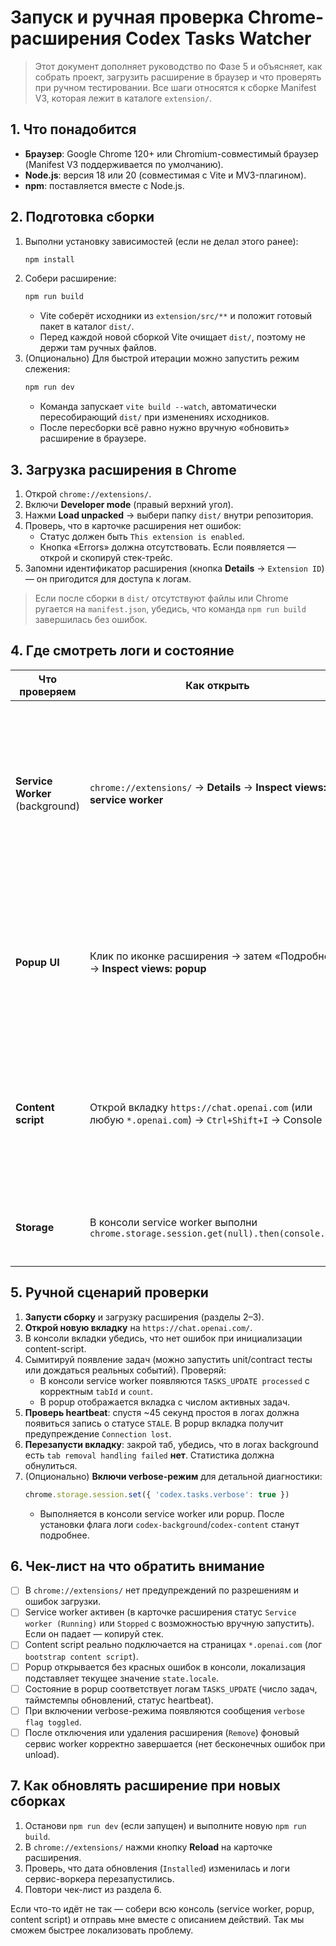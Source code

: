 # Запуск и ручная проверка Chrome-расширения Codex Tasks Watcher

> Этот документ дополняет руководство по Фазе 5 и объясняет, как собрать проект, загрузить расширение в браузер и что проверять при ручном тестировании. Все шаги относятся к сборке Manifest V3, которая лежит в каталоге `extension/`.

## 1. Что понадобится

- **Браузер**: Google Chrome 120+ или Chromium-совместимый браузер (Manifest V3 поддерживается по умолчанию).
- **Node.js**: версия 18 или 20 (совместимая с Vite и MV3-плагином).
- **npm**: поставляется вместе с Node.js.

## 2. Подготовка сборки

1. Выполни установку зависимостей (если не делал этого ранее):
   ```bash
   npm install
   ```
2. Собери расширение:
   ```bash
   npm run build
   ```
   - Vite соберёт исходники из `extension/src/**` и положит готовый пакет в каталог `dist/`.
   - Перед каждой новой сборкой Vite очищает `dist/`, поэтому не держи там ручных файлов.
3. (Опционально) Для быстрой итерации можно запустить режим слежения:
   ```bash
   npm run dev
   ```
   - Команда запускает `vite build --watch`, автоматически пересобирающий `dist/` при изменениях исходников.
   - После пересборки всё равно нужно вручную «обновить» расширение в браузере.

## 3. Загрузка расширения в Chrome

1. Открой `chrome://extensions/`.
2. Включи **Developer mode** (правый верхний угол).
3. Нажми **Load unpacked** → выбери папку `dist/` внутри репозитория.
4. Проверь, что в карточке расширения нет ошибок:
   - Статус должен быть `This extension is enabled`.
   - Кнопка «Errors» должна отсутствовать. Если появляется — открой и скопируй стек-трейс.
5. Запомни идентификатор расширения (кнопка **Details** → `Extension ID`) — он пригодится для доступа к логам.

> Если после сборки в `dist/` отсутствуют файлы или Chrome ругается на `manifest.json`, убедись, что команда `npm run build` завершилась без ошибок.

## 4. Где смотреть логи и состояние

| Что проверяем | Как открыть | На что смотреть |
|---------------|-------------|-----------------|
| **Service Worker** (background) | `chrome://extensions/` → **Details** → **Inspect views: service worker** | Консоль должна показывать логи с префиксом `codex-background`. При загрузке появятся сообщения `bootstrap content script`, `TASKS_UPDATE processed`, переключения verbose-режима. Ошибок `Uncaught` быть не должно. |
| **Popup UI** | Клик по иконке расширения → затем «Подробнее» → **Inspect views: popup** | Во вкладке Elements/Console проверь, что DOM отрисован, нет ошибок `Failed to load popup state`. Таблица задач должна соответствовать состоянию из background. |
| **Content script** | Открой вкладку `https://chat.openai.com` (или любую `*.openai.com`) → `Ctrl+Shift+I` → Console | Логи с префиксом `codex-content`. При первом запуске должен появиться `bootstrap content script`. Ошибки о недоступных API означают проблемы с разрешениями. |
| **Storage** | В консоли service worker выполни `chrome.storage.session.get(null).then(console.log)` | Убедись, что ключ `codex.tasks.state` появляется после первых событий. |

## 5. Ручной сценарий проверки

1. **Запусти сборку** и загрузку расширения (разделы 2–3).
2. **Открой новую вкладку** на `https://chat.openai.com/`.
3. В консоли вкладки убедись, что нет ошибок при инициализации content-script.
4. Сымитируй появление задач (можно запустить unit/contract тесты или дождаться реальных событий). Проверяй:
   - В консоли service worker появляются `TASKS_UPDATE processed` с корректным `tabId` и `count`.
   - В popup отображается вкладка с числом активных задач.
5. **Проверь heartbeat**: спустя ~45 секунд простоя в логах должна появиться запись о статусе `STALE`. В popup вкладка получит предупреждение `Connection lost`.
6. **Перезапусти вкладку**: закрой таб, убедись, что в логах background есть `tab removal handling failed` **нет**. Статистика должна обнулиться.
7. (Опционально) **Включи verbose-режим** для детальной диагностики:
   ```js
   chrome.storage.session.set({ 'codex.tasks.verbose': true })
   ```
   - Выполняется в консоли service worker или popup. После установки флага логи `codex-background`/`codex-content` станут подробнее.

## 6. Чек-лист на что обратить внимание

- [ ] В `chrome://extensions/` нет предупреждений по разрешениям и ошибок загрузки.
- [ ] Service worker активен (в карточке расширения статус `Service worker (Running)` или `Stopped` с возможностью вручную запустить). Если он падает — копируй стек.
- [ ] Content script реально подключается на страницах `*.openai.com` (лог `bootstrap content script`).
- [ ] Popup открывается без красных ошибок в консоли, локализация подставляет текущее значение `state.locale`.
- [ ] Состояние в popup соответствует логам `TASKS_UPDATE` (число задач, таймстемпы обновлений, статус heartbeat).
- [ ] При включении verbose-режима появляются сообщения `verbose flag toggled`.
- [ ] После отключения или удаления расширения (`Remove`) фоновый сервис worker корректно завершается (нет бесконечных ошибок при unload).

## 7. Как обновлять расширение при новых сборках

1. Останови `npm run dev` (если запущен) и выполните новую `npm run build`.
2. В `chrome://extensions/` нажми кнопку **Reload** на карточке расширения.
3. Проверь, что дата обновления (`Installed`) изменилась и логи сервис-воркера перезапустились.
4. Повтори чек-лист из раздела 6.

Если что-то идёт не так — собери всю консоль (service worker, popup, content script) и отправь мне вместе с описанием действий. Так мы сможем быстрее локализовать проблему.
